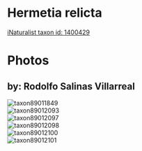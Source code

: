 
Hermetia relicta
================
  
[iNaturalist taxon id: 1400429](https://www.inaturalist.org/taxa/1400429)
# Photos

## by: Rodolfo Salinas Villarreal
  
![taxon89011849](https://inaturalist-open-data.s3.amazonaws.com/photos/95478072/medium.jpeg)  
![taxon89012093](https://inaturalist-open-data.s3.amazonaws.com/photos/95478454/medium.jpg)  
![taxon89012097](https://inaturalist-open-data.s3.amazonaws.com/photos/95478458/medium.jpg)  
![taxon89012098](https://inaturalist-open-data.s3.amazonaws.com/photos/95478460/medium.jpg)  
![taxon89012100](https://inaturalist-open-data.s3.amazonaws.com/photos/95478461/medium.jpg)  
![taxon89012101](https://inaturalist-open-data.s3.amazonaws.com/photos/95478462/medium.jpg)